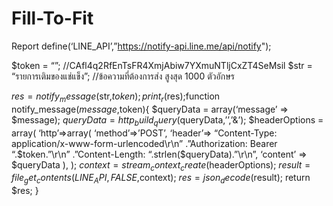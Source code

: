 # Fill-To-Fit
Report
define(‘LINE_API’,”https://notify-api.line.me/api/notify");
 
$token = “”; //CAfl4q2RfEnTsFR4XmjAbiw7YXmuNTljCxZT4SeMsil
$str = “รายการเติมของแช่แข็ง”; //ข้อความที่ต้องการส่ง สูงสุด 1000 ตัวอักษร
 
$res = notify_message($str,$token);
print_r($res);function notify_message($message,$token){
 $queryData = array(‘message’ => $message);
 $queryData = http_build_query($queryData,’’,’&’);
 $headerOptions = array( 
         ‘http’=>array(
            ‘method’=>’POST’,
            ‘header’=> “Content-Type: application/x-www-form-urlencoded\r\n”
                      .”Authorization: Bearer “.$token.”\r\n”
                      .”Content-Length: “.strlen($queryData).”\r\n”,
            ‘content’ => $queryData
         ),
 );
 $context = stream_context_create($headerOptions);
 $result = file_get_contents(LINE_API,FALSE,$context);
 $res = json_decode($result);
 return $res;
}
